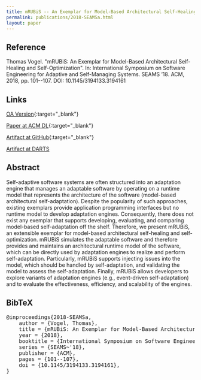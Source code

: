 ```yaml
---
title: mRUBiS -- An Exemplar for Model-Based Architectural Self-Healing and Self-Optimization
permalink: publications/2018-SEAMSa.html
layout: paper
---
```


## Reference
Thomas Vogel. "mRUBiS: An Exemplar for Model-Based Architectural Self-Healing and Self-Optimization". In: International Symposium on Software Engineering for Adaptive and Self-Managing Systems. SEAMS ’18. ACM, 2018, pp. 101--107. DOI: 10.1145/3194133.3194161

## Links
[OA Version](https://arxiv.org/abs/1804.00954){:target="_blank"}

[Paper at ACM DL](https://doi.org/10.1145/3194133.3194161){:target="_blank"}

[Artifact at GitHub](https://github.com/thomas-vogel/mRUBiS){:target="_blank"}

[Artifact at DARTS](2018-DARTS)

## Abstract
Self-adaptive software systems are often structured into an adaptation engine that manages an adaptable software by operating on a runtime model that represents the architecture of the software (model-based architectural self-adaptation). Despite the popularity of such approaches, existing exemplars provide application programming interfaces but no runtime model to develop adaptation engines. Consequently, there does not exist any exemplar that supports developing, evaluating, and comparing model-based self-adaptation off the shelf. Therefore, we present mRUBiS, an extensible exemplar for model-based architectural self-healing and self-optimization. mRUBiS simulates the adaptable software and therefore provides and maintains an architectural runtime model of the software, which can be directly used by adaptation engines to realize and perform self-adaptation. Particularly, mRUBiS supports injecting issues into the model, which should be handled by self-adaptation, and validating the model to assess the self-adaptation. Finally, mRUBiS allows developers to explore variants of adaptation engines (e.g., event-driven self-adaptation) and to evaluate the effectiveness, efficiency, and scalability of the engines.

## BibTeX

<div class="bibtex">
<pre>@inproceedings{2018-SEAMSa,
    author = {Vogel, Thomas},
    title = {mRUBiS: An Exemplar for Model-Based Architectural Self-Healing and Self-Optimization},
    year = {2018},
    booktitle = {International Symposium on Software Engineering for Adaptive and Self-Managing Systems},
    series = {SEAMS~'18},
    publisher = {ACM},
    pages = {101--107},
    doi = {10.1145/3194133.3194161},
}</pre>
</div>
